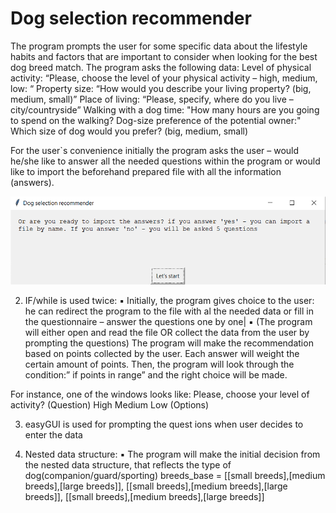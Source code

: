 # Dog selection recommender


The program prompts the user for some specific data about the lifestyle habits and factors that are important to consider when looking for the best dog breed match.
The program asks the following data:
Level of physical activity:  “Please, choose the level of your physical activity – high, medium, low: “ 
Property size: “How would you describe your living property? (big, medium, small)”
Place of living: “Please, specify, where do you live – city/countryside” 
Walking with a dog time: "How many hours are you going to spend on the walking?
Dog-size preference of the potential owner:" Which size of dog would you prefer? (big, medium, small)

For the user\`s convenience initially the program asks the user – would he/she like to answer all the needed questions within the program or would like to import the beforehand prepared file with all the information (answers).

![name-of-you-image](https://github.com/rolnikolay/Dog-selection-recommender/blob/main/Picture%201.png)


2. IF/while is used twice:
▪ Initially, the program gives choice to the user: he can redirect the program to the file with al the needed data or fill in the questionnaire – answer the questions one by one|
▪ (The program will either open and read the file OR collect the data from the user by prompting the questions)
The program will make the recommendation based on points collected by the user. Each answer will weight the certain amount of points. Then, the program will look through the condition:” if points in range” and the right choice will be made.

For instance, one of the windows looks like: 
Please, choose your level of activity? (Question) 
High Medium Low (Options)

3. easyGUI is used for prompting the quest ions when user decides to enter the data

4. Nested data structure:
▪ The program will make the initial decision from the nested data structure, that reflects the type of dog(companion/guard/sporting)
breeds_base = [[small breeds],[medium breeds],[large breeds]], [[small breeds],[medium breeds],[large breeds]], [[small breeds],[medium breeds],[large breeds]]
